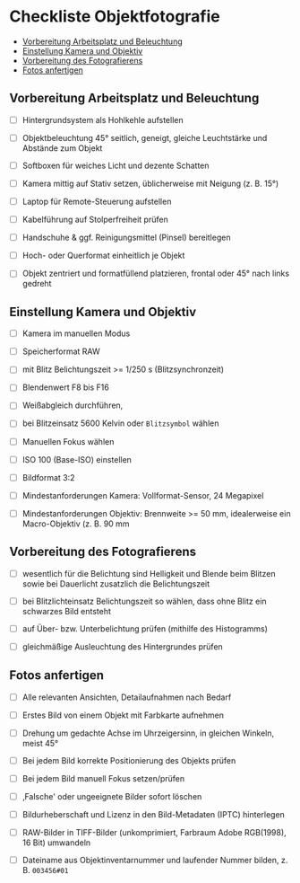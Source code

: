 # Checkliste Objektfotografie

<!-- TOC start (generated with https://github.com/derlin/bitdowntoc) -->

- [Vorbereitung Arbeitsplatz und Beleuchtung](#vorbereitung-arbeitsplatz-und-beleuchtung)
- [Einstellung Kamera und Objektiv](#einstellung-kamera-und-objektiv)
- [Vorbereitung des Fotografierens](#vorbereitung-des-fotografierens)
- [Fotos anfertigen](#fotos-anfertigen)

<!-- TOC end -->

## Vorbereitung Arbeitsplatz und Beleuchtung

- [ ] Hintergrundsystem als Hohlkehle aufstellen

- [ ] Objektbeleuchtung 45° seitlich, geneigt, gleiche Leuchtstärke und Abstände zum Objekt

- [ ] Softboxen für weiches Licht und dezente Schatten

- [ ] Kamera mittig auf Stativ setzen, üblicherweise mit Neigung (z. B. 15°)

- [ ] Laptop für Remote-Steuerung aufstellen

- [ ] Kabelführung auf Stolperfreiheit prüfen

- [ ] Handschuhe & ggf. Reinigungsmittel (Pinsel) bereitlegen

- [ ] Hoch- oder Querformat einheitlich je Objekt

- [ ] Objekt zentriert und formatfüllend platzieren, frontal oder 45° nach links gedreht 

## Einstellung Kamera und Objektiv

- [ ] Kamera im manuellen Modus

- [ ] Speicherformat RAW

- [ ] mit Blitz Belichtungszeit >= 1/250 s (Blitzsynchronzeit)

- [ ] Blendenwert F8 bis F16

- [ ] Weißabgleich durchführen,

- [ ] bei Blitzeinsatz 5600 Kelvin oder ```Blitzsymbol``` wählen

- [ ] Manuellen Fokus wählen

- [ ] ISO 100 (Base-ISO) einstellen

- [ ] Bildformat 3:2

- [ ] Mindestanforderungen Kamera: Vollformat-Sensor, 24 Megapixel

- [ ] Mindestanforderungen Objektiv: Brennweite >= 50 mm, idealerweise ein Macro-Objektiv (z. B. 90 mm

## Vorbereitung des Fotografierens

- [ ] wesentlich für die Belichtung sind Helligkeit und Blende beim Blitzen sowie bei Dauerlicht zusatzlich die Belichtungszeit 

- [ ] bei Blitzlichteinsatz Belichtungszeit so wählen, dass ohne Blitz ein schwarzes Bild entsteht

- [ ] auf Über- bzw. Unterbelichtung prüfen (mithilfe des Histogramms)

- [ ] gleichmäßige Ausleuchtung des Hintergrundes prüfen

## Fotos anfertigen

- [ ] Alle relevanten Ansichten, Detailaufnahmen nach Bedarf

- [ ] Erstes Bild von einem Objekt mit Farbkarte aufnehmen
    
- [ ] Drehung um gedachte Achse im Uhrzeigersinn, in gleichen Winkeln, meist 45°

- [ ] Bei jedem Bild korrekte Positionierung des Objekts prüfen

- [ ] Bei jedem Bild manuell Fokus setzen/prüfen

- [ ] ‚Falsche' oder ungeeignete Bilder sofort löschen

- [ ] Bildurheberschaft und Lizenz in den Bild-Metadaten (IPTC) hinterlegen

- [ ] RAW-Bilder in TIFF-Bilder (unkomprimiert, Farbraum Adobe RGB(1998), 16 Bit) umwandeln

- [ ] Dateiname aus Objektinventarnummer und laufender Nummer bilden, z. B. ```003456#01```
